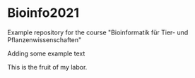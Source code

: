 # Bioinfo2021
Example repository for the course "Bioinformatik für Tier- und Pflanzenwissenschaften" 

Adding some example text

This is the fruit of my labor. 